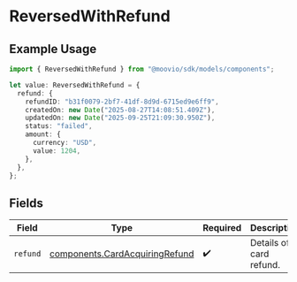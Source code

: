 # ReversedWithRefund

## Example Usage

```typescript
import { ReversedWithRefund } from "@moovio/sdk/models/components";

let value: ReversedWithRefund = {
  refund: {
    refundID: "b31f0079-2bf7-41df-8d9d-6715ed9e6ff9",
    createdOn: new Date("2025-08-27T14:08:51.409Z"),
    updatedOn: new Date("2025-09-25T21:09:30.950Z"),
    status: "failed",
    amount: {
      currency: "USD",
      value: 1204,
    },
  },
};
```

## Fields

| Field                                                                            | Type                                                                             | Required                                                                         | Description                                                                      |
| -------------------------------------------------------------------------------- | -------------------------------------------------------------------------------- | -------------------------------------------------------------------------------- | -------------------------------------------------------------------------------- |
| `refund`                                                                         | [components.CardAcquiringRefund](../../models/components/cardacquiringrefund.md) | :heavy_check_mark:                                                               | Details of a card refund.                                                        |